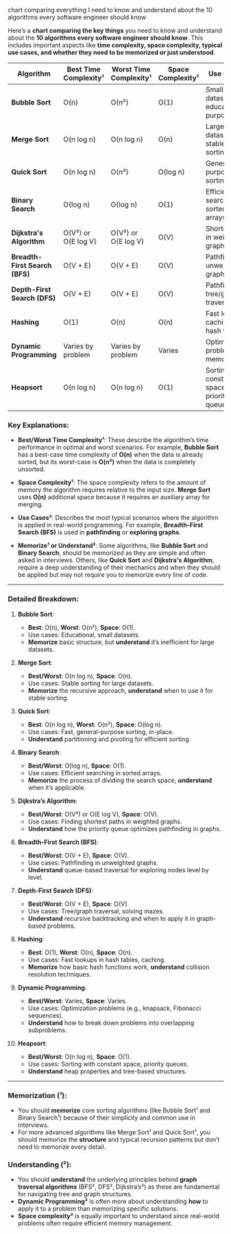 chart comparing everything I need to know and understand about the 10 algorithms every software engineer should know 

Here’s a **chart comparing the key things** you need to know and understand about the **10 algorithms every software engineer should know**. This includes important aspects like **time complexity, space complexity, typical use cases, and whether they need to be memorized or just understood**.

| Algorithm                | Best Time Complexity¹ | Worst Time Complexity¹ | Space Complexity¹ | Use Cases²                                | Memorize¹ or Understand² |
|--------------------------|-----------------------|------------------------|-------------------|-------------------------------------------|--------------------------|
| **Bubble Sort**           | O(n)                  | O(n²)                   | O(1)              | Small datasets, educational purposes²     | Memorize structure¹, Understand limitations² |
| **Merge Sort**            | O(n log n)            | O(n log n)              | O(n)              | Large datasets, stable sorting²           | Memorize structure¹, Understand when to use² |
| **Quick Sort**            | O(n log n)            | O(n²)                   | O(log n)          | General-purpose sorting²                  | Understand partitioning and pivoting² |
| **Binary Search**         | O(log n)              | O(log n)                | O(1)              | Efficient searching in sorted arrays²     | Memorize the process¹, Understand its limitations² |
| **Dijkstra's Algorithm**  | O(V²) or O(E log V)   | O(V²) or O(E log V)     | O(V)              | Shortest path in weighted graphs²         | Understand graph traversal techniques² |
| **Breadth-First Search (BFS)** | O(V + E)        | O(V + E)                | O(V)              | Pathfinding, unweighted graphs²           | Understand BFS traversal and queue usage² |
| **Depth-First Search (DFS)** | O(V + E)          | O(V + E)                | O(V)              | Pathfinding, tree/graph traversal²        | Understand recursion/backtracking² |
| **Hashing**               | O(1)                  | O(n)                    | O(n)              | Fast lookups, caching, hash tables²       | Memorize basics¹, Understand when collisions happen² |
| **Dynamic Programming**   | Varies by problem     | Varies by problem       | Varies            | Optimization problems, memoization²       | Understand overlapping subproblems² |
| **Heapsort**              | O(n log n)            | O(n log n)              | O(1)              | Sorting with constant space, priority queues² | Understand heap property² |

### **Key Explanations**:

- **Best/Worst Time Complexity¹**: These describe the algorithm’s time performance in optimal and worst scenarios. For example, **Bubble Sort** has a best-case time complexity of **O(n)** when the data is already sorted, but its worst-case is **O(n²)** when the data is completely unsorted.
  
- **Space Complexity¹**: The space complexity refers to the amount of memory the algorithm requires relative to the input size. **Merge Sort** uses **O(n)** additional space because it requires an auxiliary array for merging.

- **Use Cases²**: Describes the most typical scenarios where the algorithm is applied in real-world programming. For example, **Breadth-First Search (BFS)** is used in **pathfinding** or **exploring graphs**.

- **Memorize¹ or Understand²**: Some algorithms, like **Bubble Sort** and **Binary Search**, should be memorized as they are simple and often asked in interviews. Others, like **Quick Sort** and **Dijkstra's Algorithm**, require a deep understanding of their mechanics and when they should be applied but may not require you to memorize every line of code.

---

### **Detailed Breakdown**:

1. **Bubble Sort**:
   - **Best**: O(n), **Worst**: O(n²), **Space**: O(1).
   - Use cases: Educational, small datasets.
   - **Memorize** basic structure, but **understand** it’s inefficient for large datasets.

2. **Merge Sort**:
   - **Best/Worst**: O(n log n), **Space**: O(n).
   - Use cases: Stable sorting for large datasets.
   - **Memorize** the recursive approach, **understand** when to use it for stable sorting.

3. **Quick Sort**:
   - **Best**: O(n log n), **Worst**: O(n²), **Space**: O(log n).
   - Use cases: Fast, general-purpose sorting, in-place.
   - **Understand** partitioning and pivoting for efficient sorting.

4. **Binary Search**:
   - **Best/Worst**: O(log n), **Space**: O(1).
   - Use cases: Efficient searching in sorted arrays.
   - **Memorize** the process of dividing the search space, **understand** when it’s applicable.

5. **Dijkstra’s Algorithm**:
   - **Best/Worst**: O(V²) or O(E log V), **Space**: O(V).
   - Use cases: Finding shortest paths in weighted graphs.
   - **Understand** how the priority queue optimizes pathfinding in graphs.

6. **Breadth-First Search (BFS)**:
   - **Best/Worst**: O(V + E), **Space**: O(V).
   - Use cases: Pathfinding in unweighted graphs.
   - **Understand** queue-based traversal for exploring nodes level by level.

7. **Depth-First Search (DFS)**:
   - **Best/Worst**: O(V + E), **Space**: O(V).
   - Use cases: Tree/graph traversal, solving mazes.
   - **Understand** recursive backtracking and when to apply it in graph-based problems.

8. **Hashing**:
   - **Best**: O(1), **Worst**: O(n), **Space**: O(n).
   - Use cases: Fast lookups in hash tables, caching.
   - **Memorize** how basic hash functions work, **understand** collision resolution techniques.

9. **Dynamic Programming**:
   - **Best/Worst**: Varies, **Space**: Varies.
   - Use cases: Optimization problems (e.g., knapsack, Fibonacci sequences).
   - **Understand** how to break down problems into overlapping subproblems.

10. **Heapsort**:
    - **Best/Worst**: O(n log n), **Space**: O(1).
    - Use cases: Sorting with constant space, priority queues.
    - **Understand** heap properties and tree-based structures.

---

### **Memorization (¹)**:
- You should **memorize** core sorting algorithms (like Bubble Sort¹ and Binary Search¹) because of their simplicity and common use in interviews.
- For more advanced algorithms like Merge Sort¹ and Quick Sort¹, you should memorize the **structure** and typical recursion patterns but don’t need to memorize every detail.
  
### **Understanding (²)**:
- You should **understand** the underlying principles behind **graph traversal algorithms** (BFS², DFS², Dijkstra’s²) as these are fundamental for navigating tree and graph structures.
- **Dynamic Programming²** is often more about understanding **how** to apply it to a problem than memorizing specific solutions.
- **Space complexity²** is equally important to understand since real-world problems often require efficient memory management.